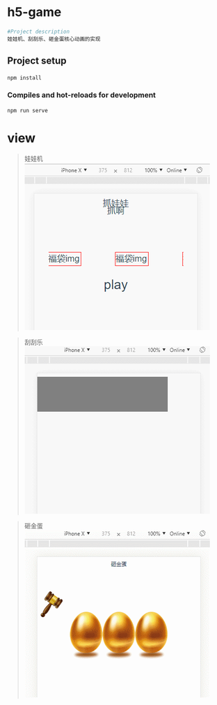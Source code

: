 # h5-game
```bash
#Project description
娃娃机、刮刮乐、砸金蛋核心动画的实现
```
## Project setup
```
npm install
```

### Compiles and hot-reloads for development
```
npm run serve
```

# view  
> 娃娃机
 ![image](https://github.com/qianduanwuzi/img/blob/master/gif/clawbaby.gif)

> 刮刮乐
 ![image](https://github.com/qianduanwuzi/img/blob/master/gif/scratchcard.gif)

> 砸金蛋
 ![image](https://github.com/qianduanwuzi/img/blob/master/gif/crushgoldeneggs.gif)

